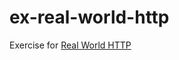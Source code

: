 # ex-real-world-http

Exercise for [Real World HTTP](https://www.oreilly.co.jp/books/9784873118048/)
